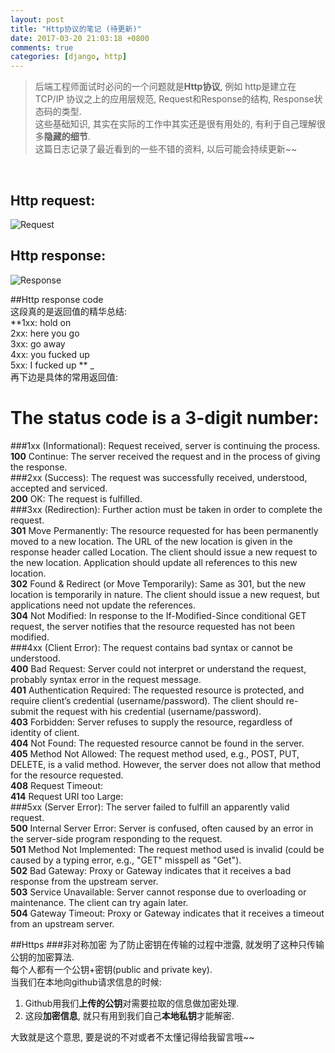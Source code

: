 ```yaml
---
layout: post
title: "Http协议的笔记 (待更新)"
date: 2017-03-20 21:03:18 +0800
comments: true
categories: [django, http]
---
```


> 后端工程师面试时必问的一个问题就是**Http协议**, 例如 http是建立在 TCP/IP 协议之上的应用层规范, Request和Response的结构, Response状态码的类型.    
这些基础知识, 其实在实际的工作中其实还是很有用处的, 有利于自己理解很多**隐藏的细节**.     
这篇日志记录了最近看到的一些不错的资料, 以后可能会持续更新~~    
<!--more-->
<br>  


## Http request:
![Request][1]

## Http response:
![Response][2]

##Http response code    
这段真的是返回值的精华总结:    
**1xx: hold on   
2xx: here you go   
3xx: go away   
4xx: you fucked up   
5xx: I fucked up   **
_   
再下边是具体的常用返回值:   
# The status code is a 3-digit number:    
###1xx (Informational): Request received, server is continuing the process.   
**100** Continue: The server received the request and in the process of giving the response.   
###2xx (Success): The request was successfully received, understood, accepted and serviced.   
**200** OK: The request is fulfilled.   
###3xx (Redirection): Further action must be taken in order to complete the request.   
**301** Move Permanently: The resource requested for has been permanently moved to a new location. The URL of the new location is given in the response header called Location. The client should issue a new request to the new location. Application should update all references to this new location.   
**302** Found & Redirect (or Move Temporarily): Same as 301, but the new location is temporarily in nature. The client should issue a new request, but applications need not update the references.   
**304** Not Modified: In response to the If-Modified-Since conditional GET request, the server notifies that the resource requested has not been modified.   
###4xx (Client Error): The request contains bad syntax or cannot be understood.   
**400** Bad Request: Server could not interpret or understand the request, probably syntax error in the request message.   
**401** Authentication Required: The requested resource is protected, and require client’s credential (username/password). The client should re-submit the request with his credential (username/password).   
**403** Forbidden: Server refuses to supply the resource, regardless of identity of client.   
**404** Not Found: The requested resource cannot be found in the server.   
**405** Method Not Allowed: The request method used, e.g., POST, PUT, DELETE, is a valid method. However, the server does not allow that method for the resource requested.   
**408** Request Timeout:   
**414** Request URI too Large:   
###5xx (Server Error): The server failed to fulfill an apparently valid request.   
**500** Internal Server Error: Server is confused, often caused by an error in the server-side program responding to the request.   
**501** Method Not Implemented: The request method used is invalid (could be caused by a typing error, e.g., "GET" misspell as "Get").   
**502** Bad Gateway: Proxy or Gateway indicates that it receives a bad response from the upstream server.   
**503** Service Unavailable: Server cannot response due to overloading or maintenance. The client can try again later.   
**504** Gateway Timeout: Proxy or Gateway indicates that it receives a timeout from an upstream server.   


##Https
###非对称加密
为了防止密钥在传输的过程中泄露, 就发明了这种只传输公钥的加密算法.     
每个人都有一个公钥+密钥(public and private key).     
当我们在本地向github请求信息的时候:   

1. Github用我们**上传的公钥**对需要拉取的信息做加密处理.     
2. 这段**加密信息**, 就只有用到我们自己**本地私钥**才能解密.     

大致就是这个意思, 要是说的不对或者不太懂记得给我留言哦~~   




  [1]: https://www.ntu.edu.sg/home/ehchua/programming/webprogramming/images/HTTP_RequestMessageExample.png
  [2]: https://www.ntu.edu.sg/home/ehchua/programming/webprogramming/images/HTTP_ResponseMessageExample.png
  [3]: https://www.w3.org/Protocols/rfc2616/rfc2616-sec10.html
